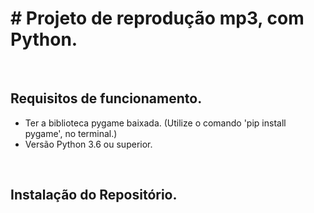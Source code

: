 <h1> # Projeto de reprodução mp3, com Python.</h1>
<br>

<h2>Requisitos de funcionamento.</h2>

 <p><ul>
  <li>Ter a biblioteca pygame baixada. (Utilize o comando 'pip install pygame', no terminal.)</li>
  <li>Versão Python 3.6 ou superior.</li>
</ul></p>
<br>
</h3>
<h2>Instalação do Repositório.</h2>
